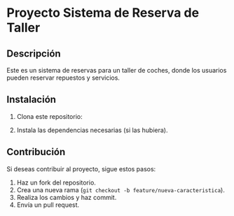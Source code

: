 # Proyecto Sistema de Reserva de Taller

## Descripción
Este es un sistema de reservas para un taller de coches, donde los usuarios pueden reservar repuestos y servicios.

## Instalación
1. Clona este repositorio:

2. Instala las dependencias necesarias (si las hubiera).

## Contribución
Si deseas contribuir al proyecto, sigue estos pasos:
1. Haz un fork del repositorio.
2. Crea una nueva rama (`git checkout -b feature/nueva-caracteristica`).
3. Realiza los cambios y haz commit.
4. Envía un pull request.
